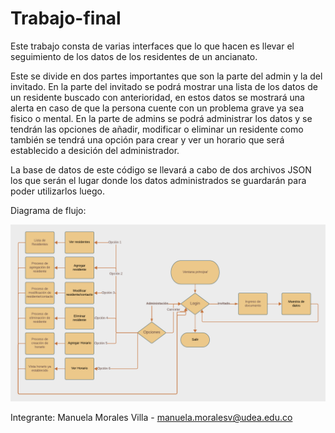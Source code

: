 # Trabajo-final
Este trabajo consta de varias interfaces que lo que hacen es llevar el seguimiento de los datos de los residentes de un ancianato.

Este se divide en dos partes importantes que son la parte del admin y la del invitado. En la parte del invitado se podrá mostrar una lista de los datos de un residente buscado con anterioridad, en estos datos se mostrará una alerta en caso de que la persona cuente con un problema grave ya sea fisico o mental. En la parte de admins se podrá administrar los datos y se tendrán las opciones de añadir, modificar o eliminar un residente como también se tendrá una opción para crear y ver un horario que será establecido a desición del administrador.

La base de datos de este código se llevará a cabo de dos archivos JSON los que serán el lugar donde los datos administrados se guardarán para poder utilizarlos luego.

Diagrama de flujo:

![Alt text](<diagrama de flujo.png>)

Integrante: Manuela Morales Villa - manuela.moralesv@udea.edu.co